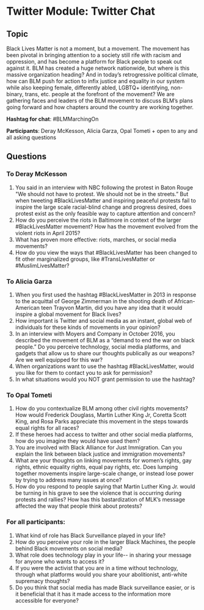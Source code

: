 # Twitter Module: Twitter Chat
## Topic
Black Lives Matter is not a moment, but a movement. The movement has been pivotal in bringing attention to a society still rife with racism and oppression, and has become a platform for Black people to speak out against it. BLM has created a huge network nationwide, but where is this massive organization heading? And in today’s retrogressive political climate, how can BLM push for action to infix justice and equality in our system while also keeping female, differently abled, LGBTQ+ identifying, non-binary, trans, etc. people at the forefront of the movement? We are gathering faces and leaders of the BLM movement to discuss BLM’s plans going forward and how chapters around the country are working together.

**Hashtag for chat**: #BLMMarchingOn

**Participants**: Deray McKesson, Alicia Garza, Opal Tometi + open to any and all asking questions
## Questions
### To Deray McKesson
1. You said in an interview with NBC following the protest in Baton Rouge "We should not have to protest. We should not be in the streets.” But when tweeting #BlackLivesMatter and inspiring peaceful protests fail to inspire the large scale racial-blind change and progress desired, does protest exist as the only feasible way to capture attention and concern? 
2. How do you perceive the riots in Baltimore in context of the larger #BlackLivesMatter movement? How has the movement evolved from the violent riots in April 2015?
3. What has proven more effective: riots, marches, or social media movements?
4. How do you view the ways that #BlackLivesMatter has been changed to fit other marginalized groups, like #TransLivesMatter or #MuslimLivesMatter?
### To Alicia Garza
1. When you first used the hashtag #BlackLivesMatter in 2013 in response to the acquittal of George Zimmerman in the shooting death of African-American teen Trayvon Martin, did you have any idea that it would inspire a global movement for Black lives?
2. How important is Twitter and social media as an instant, global web of individuals for these kinds of movements in your opinion? 
3. In an interview with Moyers and Company in October 2016, you described the movement of BLM as a “demand to end the war on black people.” Do you perceive technology, social media platforms, and gadgets that allow us to share our thoughts publically as our weapons? Are we well equipped for this war? 
4. When organizations want to use the hashtag #BlackLivesMatter, would you like for them to contact you to ask for permission?
5. In what situations would you NOT grant permission to use the hashtag?

### To Opal Tometi
1. How do you contextualize BLM among other civil rights movements? How would Frederick Douglass, Martin Luther King Jr, Coretta Scott King, and Rosa Parks appreciate this movement in the steps towards equal rights for all races?
2. If these heroes had access to twitter and other social media platforms, how do you imagine they would have used them? 
3. You are involved with Black Alliance for Just Immigration. Can you explain the link between black justice and immigration movements?
4. What are your thoughts on linking movements for women’s rights, gay rights, ethnic equality rights, equal pay rights, etc. Does lumping together movements inspire large-scale change, or instead lose power by trying to address many issues at once? 
5. How do you respond to people saying that Martin Luther King Jr. would be turning in his grave to see the violence that is occurring during protests and rallies? How has this bastardization of MLK’s message affected the way that people think about protests?
### For all participants:
1. What kind of role has Black Surveillance played in your life?
2. How do you perceive your role in the larger Black Machines, the people behind Black movements on social media? 
3. What role does technology play in your life-- in sharing your message for anyone who wants to access it? 
4. If you were the activist that you are in a time without technology, through what platforms would you share your abolitionist, anti-white supremacy thoughts? 
5. Do you think that social media has made Black surveillance easier, or is it beneficial that it has it made access to the information more accessible for everyone?
